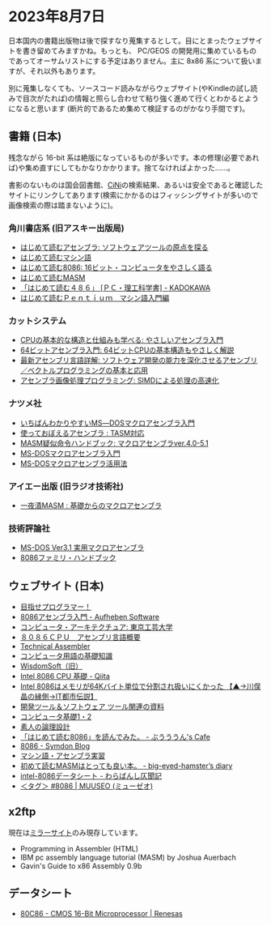 # 2023年8月7日

日本国内の書籍出版物は後で探すなり蒐集するとして。目にとまったウェブサイトを書き留めてみますかね。もっとも、 PC/GEOS の開発用に集めているものであってオーサムリストにする予定はありません。主に 8x86 系について扱いますが、それ以外もあります。

別に蒐集しなくても、ソースコード読みながらウェブサイト(やKindleの試し読みで目次がたれば)の情報と照らし合わせて粘り強く進めて行くとわかるとようになると思います (断片的であるため集めて検証するのがかなり手間です)。

## 書籍 (日本)

残念ながら 16-bit 系は絶版になっているものが多いです。本の修理(必要であれば)や集め直すにしてもかなりかかります。捨てなければよかった……。

書影のないものは国会図書館、[CiNi](https://ci.nii.ac.jp/books/search?advanced=true&count=20&sortorder=3&type=0&title=%E3%82%A2%E3%82%BB%E3%83%B3%E3%83%96%E3%83%A9&update_keep=true)の検索結果、あるいは安全であると確認したサイトにリンクしてあります(検索にかかるのはフィッシングサイトが多いので画像検索の際は踏まないように)。

### 角川書店系 (旧アスキー出版局)
* [はじめて読むアセンブラ: ソフトウェアツールの原点を探る](https://www.kadokawa.co.jp/product/200600002127/)
* [はじめて読むマシン語](https://www.kadokawa.co.jp/product/200600002036/)
* [はじめて読む8086: 16ビット・コンピュータをやさしく語る](https://www.kadokawa.co.jp/product/200600002138/)
* [はじめて読むMASM](https://www.kadokawa.co.jp/product/200600002143/)
* [「はじめて読む４８６」 \[ＰＣ・理工科学書\] - KADOKAWA](https://www.kadokawa.co.jp/product/200600002422/)
* [はじめて読むＰｅｎｔｉｕｍ　マシン語入門編](https://www.kadokawa.co.jp/product/200600003423/)

### カットシステム
* [CPUの基本的な構造と仕組みも学べる: やさしいアセンブラ入門](https://www.cutt.co.jp/book/978-4-87783-211-7.html)
* [64ビットアセンブラ入門: 64ビットCPUの基本構造もやさしく解説](https://www.cutt.co.jp/book/978-4-87783-361-9.html)
* [最新アセンブリ言語詳解: ソフトウェア開発の能力を深化させるアセンブリ／ベクトルプログラミングの基本と応用](https://www.cutt.co.jp/book/978-4-87783-540-8.html)
* [アセンブラ画像処理プログラミング: SIMDによる処理の高速化](https://www.cutt.co.jp/book/4-87783-139-8.html)

### ナツメ社
* [いちばんわかりやすいMS―DOSマクロアセンブラ入門](https://iss.ndl.go.jp/sp/show/R100000002-I000001883907-00/)
* [使っておぼえるアセンブラ : TASM対応](https://iss.ndl.go.jp/sp/show/R100000002-I000002119911-00/)
* [MASM疑似命令ハンドブック: マクロアセンブラver.4.0-5.1](https://iss.ndl.go.jp/sp/show/R100000002-I000001993003-00/)
* [MS-DOSマクロアセンブラ入門](https://cir.nii.ac.jp/crid/1130282270670144640)
* [MS-DOSマクロアセンブラ活用法](https://cir.nii.ac.jp/crid/1130282273046037760)

### アイエー出版 (旧ラジオ技術社)
* [一夜漬MASM : 基礎からのマクロアセンブラ](https://ci.nii.ac.jp/ncid/BN03275146.amp)

### 技術評論社
* [MS-DOS Ver3.1 実用マクロアセンブラ](https://iss.ndl.go.jp/sp/show/R100000002-I000001898380-00/)
* [8086ファミリ・ハンドブック](https://www.cqpub.co.jp/hanbai/books/31/31651.htm)


## ウェブサイト (日本)
* [目指せプログラマー！](https://programmer.main.jp/index.html)
* [8086アセンブラ入門 - Aufheben Software](http://software.aufheben.info/contents.html?contents_key=kouza_asm)
* [コンピュータ・アーキテクチュア: 東京工芸大学](http://fujiki.tv/t-kougei/arch/index.html)
* [８０８６ＣＰＵ　アセンブリ言語概要](http://fujiki.tv/t-kougei/arch/asm/index.html)
* [Technical Assembler](http://www.e-net.or.jp/user/missing-link/assembler/menu.html)
* [コンピュータ用語の基礎知識](https://www.cqpub.co.jp/try/kijidb/yougo/cont.htm)
* [WisdomSoft（旧）](http://wisdom.sakura.ne.jp/)
* [Intel 8086 CPU 基礎 - Qiita](https://qiita.com/timwata/items/e7b7a18cc80b31fd940a)
* [Intel 8086はメモリが64Kバイト単位で分割され扱いにくかった 【▲→川俣晶の縁側→IT都市伝説】](https://mag.autumn.org/Content.modf?id=20040406120831)
* [開発ツール＆ソフトウェア ツール関連の資料](http://marigold.sakura.ne.jp/devel/index.html)
* [コンピュータ基礎1・2](http://www.cc.kyoto-su.ac.jp/~kbys/kiso/)
* [素人の論理設計](http://ldlabo.gozaru.jp/)
* [「はじめて読む8086」を読んでみた。 - ぶうううん's Cafe](https://buuuuuuun3939.hatenablog.com/entry/2020/02/28/041858)
* [8086 - Symdon Blog](https://blog.symdon.info/posts/1631874479/)
* [マシン語・アセンブラ実習](https://k-sakabe.com/pca/index_c3.html)
* [初めて読むMASMはとっても良い本。 - big-eyed-hamster’s diary](https://kernelhack.hatenablog.com/entry/20080827/1219835446)
* [intel-8086データシート - わらばんし仄聞記](https://warabanshi.hatenablog.com/entry/2013/10/21/234009)
* [＜タグ＞ #8086 | MUUSEO \(ミューゼオ\)](https://muuseo.com/tags/8086)

## x2ftp
現在は[ミラーサイト](http://ftp.lanet.lv/ftp/mirror/x2ftp/msdos/programming/docs/00index.html)のみ現存しています。

* Programming in Assembler (HTML)
* IBM pc assembly language tutorial (MASM) by Joshua Auerbach
* Gavin's Guide to x86 Assembly 0.9b

## データシート
* [80C86 - CMOS 16-Bit Microprocessor | Renesas](https://www.renesas.com/jp/ja/products/space-harsh-environment/mil-std-883-products/mil-std-883-microprocessors-and-peripherals/80c86-cmos-16-bit-microprocessor)

